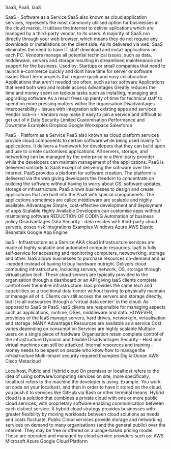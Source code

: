 SaaS, PaaS, IaaS


SaaS - Software as a Service
SaaS also known as cloud application services, represents the most commonly utilised option for businesses in the cloud market. It utilises the internet to deliver aplications which are managed by a third-party vendor, to its users. A majority of SaaS run directly through your web browser, which means they do not require any downloads or installations on the client side.
As its delivered via web, SaaS eliminates the need to have IT staff download and install applications on each PC. Vendors manage all potential technical issues, such as data, middleware, servers and storage resulting in streamlined maintenance and support for the business.
Used by:
Startups or small companies that need to launch e-commerce quickly and dont have time for server or software issues
Short term projects that require quick and easy collaboration
Applications that aren't needed too often, such as tax software
Applications that need both web and mobile access
Advantages
Greatly reduces the time and money spent on tedious tasks such as installing, managing and upgrading software
As a result frees up plenty of time for technical staff to spend on more pressing matters within the organisation
Disadvantages
Interoperability - Issues with integration with existing apps and services
Vendor lock-in - Vendors may make it easy to join a service and difficult to get out of it
Data Security
Limited Customisation
Performance and Downtime
Examples
Dropbox
Google Workspace
Salesforce

PaaS - Platform as a Service
PaaS also known as cloud platform services provide cloud components to certain software while being used mainly for applications. It delivers a framework for developers that they can build upon and use to create customised applications. All servers, storage, and networking can be managed by the enterprise or a third-party provider while the developers can maintain management of the applications.
PaaS is delivered similarly to SaaS except of delivering the sofrware over the internet, PaaS provides a platform for software creation. The platform is delivered via the web giving developers the freedom to concentrate on building the software without having to worry about OS, software updates, storage or infrastructure.
PaaS allows businesses to design and create applications that are built into the PaaS with special componenets. The applications sometimes are called middleware are scalable and highly available.
Advantages
Simple, cost-effective development and deployment of apps
Scalable
Highly Available
Developers can customise apps without maintaining software
REDUCTION OF CODING
Automation of business policy
Disadvantages
Data Security - data resides with third-party cloud servers, poses risk
Integrations
Examples
Windows Azure
AWS Elastic Beanstalk
Google App Engine

IaaS - Infrastructure as a Service
AKA cloud infrastructure services are made of highly scalable and automated compute resources. IaaS is fully self-service for accessing and monitoring computers, netwowrking, storage and other. IaaS allows businesses to purchase resources on-demand and as -needed instead of having to buy hardware outright.
Delivers cloud computing infrastructure, including servers, network, OS, storage through virtualisation tech. These cloud servers are typically provided to the organisation through a dashboard or an API giving IaaS clients complete control over the entire infrastructure. Iaas provides the same tech and capabilities as a traditional data center without having to physically maintain or manage all of it. Clients can still access the servers and storage directly, but it is all outsources through a 'virtual data center' in the cloud.
As opposed to SaaS or PaaS, IaaS clients are responsible for managing aspects such as applications, runtime, OSes, middleware and data. HOWEVER, providers of the IaaS manage servers, hard drives, networkgin, virtualisation and storage.
MANY Advantages
Resources are available as a service
Cost varies depending on consumption
Services are highly scalable
Multiple users on a single piece of hardware
Organisation retain complete control of the infrastructure
Dynamic and flexible
Disadvantages
Security - Host and virtual machines can still be attacked.
Internal resources and training - money needs to be spent on people who know how to manage the infrastructure
Multi-tenant security required
Examples
DigitalOcean
AWS
Cisco Metacloud

Localhost, Public and Hybrid cloud
On premises or localhost refers to the idea of using software/computing services on site, more specifically, localhost refers to the machine the developer is using. Example. You work on code on your localhost, and then in order to have it stored on the cloud, you push it to services like GitHub via Bash or other terminal means.
Hybrid cloud is a solution that combines a private cloud with one or more public cloud services, with proprietary software enabling communication between each distinct service. A hybrid cloud strategy provides businesses with greater flexibility by moving workloads between cloud solutions as needs and costs fluctuate.
Public Cloud services provide storage and networking services on demand to many organisations (and the general public) over the internet. They may be free or offered on a usage-based pricing model. These are operated and managed by cloud service providers such as:
AWS
Microsoft Azure
Google Cloud Platform
